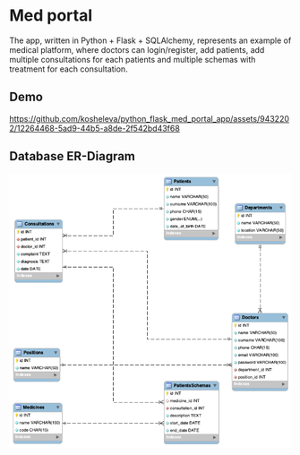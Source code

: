 # Med portal

The app, written in Python + Flask + SQLAlchemy, represents an example of medical platform, where doctors can login/register, add patients, add multiple consultations for each patients and multiple schemas with treatment for each consultation.  

## Demo

https://github.com/kosheleva/python_flask_med_portal_app/assets/9432202/12264468-5ad9-44b5-a8de-2f542bd43f68

## Database ER-Diagram

![ER-Diagram](https://raw.githubusercontent.com/kosheleva/python_flask_med_portal_app/master/db_er_diagram.png)


